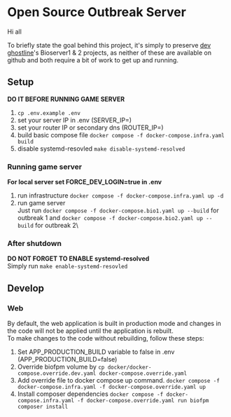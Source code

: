 # Open Source Outbreak Server

Hi all

To briefly state the goal behind this project, it's simply to preserve [dev ghostline](https://gitlab.com/users/gh0stl1ne/projects)'s Bioserver1 & 2 projects, as neither of these are available on github and both require a bit of work to get up and running.

## Setup
**DO IT BEFORE RUNNING GAME SERVER**
1. `cp .env.example .env`
2. set your server IP in .env (SERVER_IP=)
3. set your router IP or secondary dns (ROUTER_IP=)
4. build basic compose file `docker compose -f docker-compose.infra.yaml build`
5. disable systemd-resovled `make disable-systemd-resolved`

### Running game server
**For local server set FORCE_DEV_LOGIN=true in .env**

1. run infrastructure `docker compose -f docker-compose.infra.yaml up -d`
2. run game server\
Just run `docker compose -f docker-compose.bio1.yaml up --build` for outbreak 1 and `docker compose -f docker-compose.bio2.yaml up --build` for outbreak 2\

### After shutdown
**DO NOT FORGET TO ENABLE systemd-resolved**\
Simply run `make enable-systemd-resovled`

## Develop

### Web

By default, the web application is built in production mode and changes in the code will not be applied until the application is rebuilt.<br>
To make changes to the code without rebuilding, follow these steps:
1. Set APP_PRODUCTION_BUILD variable to false in .env (APP_PRODUCTION_BUILD=false)
2. Override biofpm volume by `cp docker/docker-compose.override.dev.yaml docker-compose.override.yaml`
3. Add override file to docker compose up command. `docker compose -f docker-compose.infra.yaml -f docker-compose.override.yaml up`
4. Install composer dependencies `docker compose -f docker-compose.infra.yaml -f docker-compose.override.yaml run biofpm composer install`